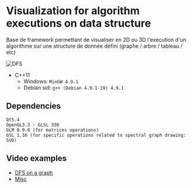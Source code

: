 Visualization for algorithm executions on data structure
========================================================

Base de framework permettant de visualiser en 2D ou 3D l'execution d'un algorithme sur une structure de donnée défini (graphe / arbre / tableau / etc)

![DFS](http://i.imgur.com/cTnOiS6.png)

- C++11
    - Windows: `MinGW 4.9.1`
    - Debian sid: `g++ (Debian 4.9.1-19) 4.9.1`
    
## Dependencies

```
Qt5.4
OpenGL3.3 - GLSL 330
GLM 0.9.6 (for matrices operations)
GSL 1.16 (for specific operations related to spectral graph drawing: SVD)
```

## Video examples
- [DFS on a graph](https://raw.githubusercontent.com/hadjiszs/Visu_algo/master/demo/billboard.webm)
- [Misc](https://github.com/hadjiszs/Visu_algo/tree/master/demo)
